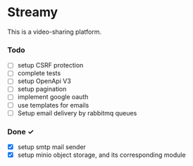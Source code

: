 # Streamy

This is a video-sharing platform.

### Todo

- [ ] setup CSRF protection
- [ ] complete tests
- [ ] setup OpenApi V3
- [ ] setup pagination
- [ ] implement google oauth
- [ ] use templates for emails
- [ ] Setup email delivery by rabbitmq queues

### Done ✓

- [x] setup smtp mail sender
- [x] setup minio object storage, and its corresponding module
